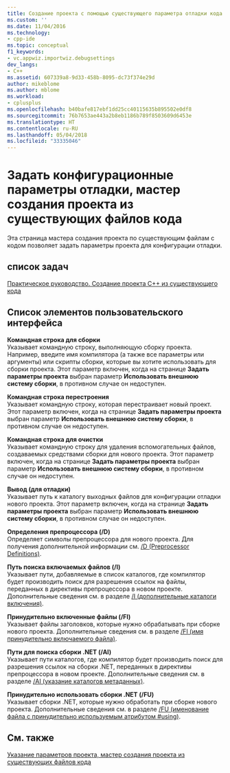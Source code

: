 ```yaml
---
title: Создание проекта с помощью существующего параметра отладки кода (Visual C++) | Документы Майкрософт
ms.custom: ''
ms.date: 11/04/2016
ms.technology:
- cpp-ide
ms.topic: conceptual
f1_keywords:
- vc.appwiz.importwiz.debugsettings
dev_langs:
- C++
ms.assetid: 607339a8-9d33-458b-8095-dc73f374e29d
author: mikeblome
ms.author: mblome
ms.workload:
- cplusplus
ms.openlocfilehash: b40bafe817ebf1dd25cc40115635b895502e0df8
ms.sourcegitcommit: 76b7653ae443a2b8eb1186b789f8503609d6453e
ms.translationtype: HT
ms.contentlocale: ru-RU
ms.lasthandoff: 05/04/2018
ms.locfileid: "33335046"
---
```

# <a name="specify-debug-configuration-settings-create-new-project-from-existing-code-files-wizard"></a>Задать конфигурационные параметры отладки, мастер создания проекта из существующих файлов кода
Эта страница мастера создания проекта по существующим файлам с кодом позволяет задать параметры проекта для конфигурации отладки.  
  
## <a name="task-list"></a>список задач  
 [Практическое руководство. Создание проекта C++ из существующего кода](../ide/how-to-create-a-cpp-project-from-existing-code.md)  
  
## <a name="uielement-list"></a>Список элементов пользовательского интерфейса  
 **Командная строка для сборки**  
 Указывает командную строку, выполняющую сборку проекта. Например, введите имя компилятора (а также все параметры или аргументы) или скрипты сборки, которые вы хотите использовать для сборки проекта. Этот параметр включен, когда на странице **Задать параметры проекта** выбран параметр **Использовать внешнюю систему сборки**, в противном случае он недоступен.  
  
 **Командная строка перестроения**  
 Указывает командную строку, которая перестраивает новый проект. Этот параметр включен, когда на странице **Задать параметры проекта** выбран параметр **Использовать внешнюю систему сборки**, в противном случае он недоступен.  
  
 **Командная строка для очистки**  
 Указывает командную строку для удаления вспомогательных файлов, создаваемых средствами сборки для нового проекта. Этот параметр включен, когда на странице **Задать параметры проекта** выбран параметр **Использовать внешнюю систему сборки**, в противном случае он недоступен.  
  
 **Вывод (для отладки)**  
 Указывает путь к каталогу выходных файлов для конфигурации отладки нового проекта. Этот параметр включен, когда на странице **Задать параметры проекта** выбран параметр **Использовать внешнюю систему сборки**, в противном случае он недоступен.  
  
 **Определения препроцессора (/D)**  
 Определяет символы препроцессора для нового проекта. Для получения дополнительной информации см. [/D (Preprocessor Definitions)](../build/reference/d-preprocessor-definitions.md).  
  
 **Путь поиска включаемых файлов (/I)**  
 Указывает пути, добавляемые в список каталогов, где компилятор будет производить поиск для разрешения ссылок на файлы, переданных в директивы препроцессора в новом проекте. Дополнительные сведения см. в разделе [/I (дополнительные каталоги включения)](../build/reference/i-additional-include-directories.md).  
  
 **Принудительно включенные файлы (/FI)**  
 Указывает файлы заголовков, которые нужно обрабатывать при сборке нового проекта. Дополнительные сведения см. в разделе [/FI (имя принудительно включаемого файла)](../build/reference/fi-name-forced-include-file.md).  
  
 **Пути для поиска сборки .NET (/AI)**  
 Указывает пути каталогов, где компилятор будет производить поиск для разрешения ссылок на сборки .NET, переданных в директивы препроцессора в новом проекте. Дополнительные сведения см. в разделе [/AI (указание каталогов метаданных)](../build/reference/ai-specify-metadata-directories.md).  
  
 **Принудительно использовать сборки .NET (/FU)**  
 Указывает сборки .NET, которые нужно обработать при сборке нового проекта. Дополнительные сведения см. в разделе [/FU (именование файла с принудительно используемым атрибутом #using)](../build/reference/fu-name-forced-hash-using-file.md).  
  
## <a name="see-also"></a>См. также  
 [Указание параметров проекта, мастер создания проекта из существующих файлов кода](../ide/specify-project-settings-create-new-project-from-existing-code-files-wizard.md)
